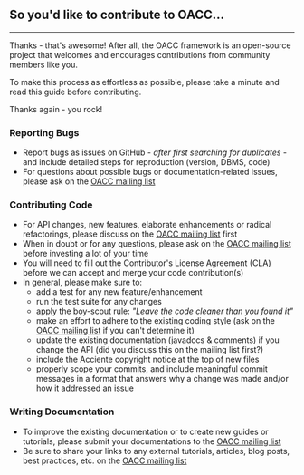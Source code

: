 ## So you'd like to contribute to OACC&hellip;

---

Thanks - that's awesome! After all, the OACC framework is an open-source project that welcomes and encourages contributions from community members like you.

To make this process as effortless as possible, please take a minute and read this guide before contributing.

Thanks again - you rock!

### Reporting Bugs
- Report bugs as issues on GitHub _- after first searching for duplicates -_ and include detailed steps for reproduction (version, DBMS, code)
- For questions about possible bugs or documentation-related issues, please ask on the [OACC mailing list](https://groups.google.com/forum/#!forum/oacc-users)

### Contributing Code
- For API changes, new features, elaborate enhancements or radical refactorings, please discuss on the [OACC mailing list](https://groups.google.com/forum/#!forum/oacc-users) first
- When in doubt or for any questions, please ask on the [OACC mailing list](https://groups.google.com/forum/#!forum/oacc-users) before investing a lot of your time
- You will need to fill out the Contributor's License Agreement (CLA) before we can accept and merge your code contribution(s)
- In general, please make sure to:
    + add a test for any new feature/enhancement
    + run the test suite for any changes
    + apply the boy-scout rule: _"Leave the code cleaner than you found it"_
    + make an effort to adhere to the existing coding style (ask on the [OACC mailing list](https://groups.google.com/forum/#!forum/oacc-users) if you can't determine it)
    + update the existing documentation (javadocs &amp; comments) if you change the API (did you discuss this on the mailing list first?)
    + include the Acciente copyright notice at the top of new files
    + properly scope your commits, and include meaningful commit messages in a format that answers why a change was made and/or how it addressed an issue

### Writing Documentation
- To improve the existing documentation or to create new guides or tutorials, please submit your documentations to the [OACC mailing list](https://groups.google.com/forum/#!forum/oacc-users)
- Be sure to share your links to any external tutorials, articles, blog posts, best practices, etc. on the [OACC mailing list](https://groups.google.com/forum/#!forum/oacc-users)